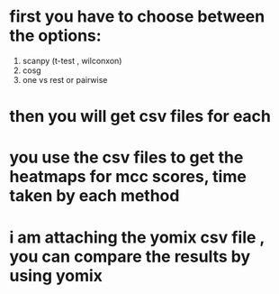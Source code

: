 # first you have to choose between the options:
1. scanpy (t-test , wilconxon)
2.  cosg
3.  one vs rest or pairwise

# then you will get csv files for each
# you use the csv files to get the heatmaps for mcc scores, time taken by each method
# i am attaching the yomix csv file , you can compare the results by using yomix 
